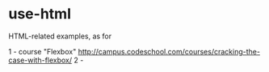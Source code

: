 # use-html
HTML-related examples, as for 

1 - course "Flexbox" http://campus.codeschool.com/courses/cracking-the-case-with-flexbox/
2 - 
